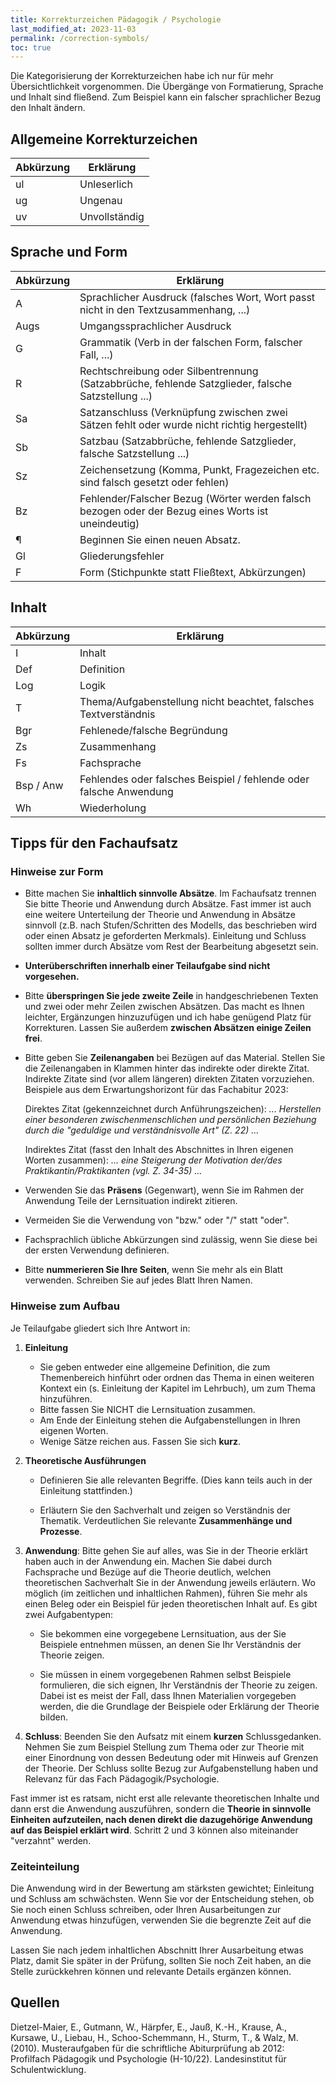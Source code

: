 ```yaml
---
title: Korrekturzeichen Pädagogik / Psychologie
last_modified_at: 2023-11-03
permalink: /correction-symbols/
toc: true
---
```


Die Kategorisierung der Korrekturzeichen habe ich nur für mehr
Übersichtlichkeit vorgenommen. Die Übergänge von Formatierung, Sprache und
Inhalt sind fließend. Zum Beispiel kann ein falscher sprachlicher Bezug den
Inhalt ändern.

## Allgemeine Korrekturzeichen

| Abkürzung | Erklärung |
|----|----|
| ul | Unleserlich |
| ug | Ungenau |
| uv | Unvollständig |

## Sprache und Form

| Abkürzung | Erklärung |
|----|----|
| A | Sprachlicher Ausdruck (falsches Wort, Wort passt nicht in den Textzusammenhang, ...) |
| Augs | Umgangssprachlicher Ausdruck |
| G | Grammatik (Verb in der falschen Form, falscher Fall, ...) |
| R | Rechtschreibung oder Silbentrennung (Satzabbrüche, fehlende Satzglieder, falsche Satzstellung ...) |
| Sa | Satzanschluss (Verknüpfung zwischen zwei Sätzen fehlt oder wurde nicht richtig hergestellt) |
| Sb | Satzbau (Satzabbrüche, fehlende Satzglieder, falsche Satzstellung ...) |
| Sz | Zeichensetzung (Komma, Punkt, Fragezeichen etc. sind falsch gesetzt oder fehlen) |
| Bz | Fehlender/Falscher Bezug (Wörter werden falsch bezogen oder der Bezug eines Worts ist uneindeutig) |
| ¶ | Beginnen Sie einen neuen Absatz. |
| Gl | Gliederungsfehler |
| F | Form (Stichpunkte statt Fließtext, Abkürzungen) |

## Inhalt

| Abkürzung | Erklärung |
|----|----|
| I | Inhalt |
| Def | Definition |
| Log | Logik |
| T | Thema/Aufgabenstellung nicht beachtet, falsches Textverständnis |
| Bgr | Fehlenede/falsche Begründung |
| Zs | Zusammenhang |
| Fs | Fachsprache |
| Bsp / Anw | Fehlendes oder falsches Beispiel / fehlende oder falsche Anwendung |
| Wh | Wiederholung ||

## Tipps für den Fachaufsatz

### Hinweise zur Form

- Bitte machen Sie **inhaltlich sinnvolle Absätze**. Im Fachaufsatz trennen Sie
  bitte Theorie und Anwendung durch Absätze. Fast immer ist auch eine weitere
  Unterteilung der Theorie und Anwendung in Absätze sinnvoll (z.B. nach
  Stufen/Schritten des Modells, das beschrieben wird oder einen Absatz je
  geforderten Merkmals). Einleitung und Schluss sollten immer durch Absätze vom
  Rest der Bearbeitung abgesetzt sein.

- **Unterüberschriften innerhalb einer Teilaufgabe
  sind nicht vorgesehen.**

- Bitte **überspringen Sie jede zweite Zeile** in handgeschriebenen Texten und
  zwei oder mehr Zeilen zwischen Absätzen. Das macht es Ihnen leichter,
  Ergänzungen hinzuzufügen und ich habe genügend Platz für Korrekturen. Lassen
  Sie außerdem **zwischen Absätzen einige Zeilen frei**.

- Bitte geben Sie **Zeilenangaben** bei Bezügen auf das Material. Stellen Sie
  die Zeilenangaben in Klammen hinter das indirekte oder direkte Zitat.
  Indirekte Zitate sind (vor allem längeren) direkten Zitaten vorzuziehen.
  Beispiele aus dem Erwartungshorizont für das Fachabitur 2023:

  Direktes Zitat (gekennzeichnet durch Anführungszeichen): *... Herstellen
  einer besonderen zwischenmenschlichen und persönlichen Beziehung durch die
  "geduldige und verständnisvolle Art" (Z. 22) ...*

  Indirektes Zitat (fasst den Inhalt des Abschnittes in Ihren eigenen Worten
  zusammen): *... eine Steigerung der Motivation der/des
  Praktikantin/Praktikanten (vgl. Z. 34-35) ...*

- Verwenden Sie das **Präsens** (Gegenwart), wenn Sie im Rahmen der Anwendung
  Teile der Lernsituation indirekt zitieren.

- Vermeiden Sie die Verwendung von "bzw." oder "/" statt "oder".

- Fachsprachlich übliche Abkürzungen sind zulässig, wenn Sie diese bei der
  ersten Verwendung definieren.

- Bitte **nummerieren Sie Ihre Seiten**, wenn Sie mehr als ein Blatt verwenden.
  Schreiben Sie auf jedes Blatt Ihren Namen.

### Hinweise zum Aufbau

Je Teilaufgabe gliedert sich Ihre Antwort in:

1. **Einleitung**

   - Sie geben entweder eine allgemeine Definition, die zum Themenbereich
     hinführt oder ordnen das Thema in einen weiteren Kontext ein (s.
     Einleitung der Kapitel im Lehrbuch), um zum Thema hinzuführen.
   - Bitte fassen Sie NICHT die Lernsituation zusammen.
   - Am Ende der Einleitung stehen die Aufgabenstellungen in Ihren eigenen
     Worten.
   - Wenige Sätze reichen aus. Fassen Sie sich **kurz**.

1. **Theoretische Ausführungen**

   - Definieren Sie alle relevanten Begriffe. (Dies kann teils auch in der
     Einleitung stattfinden.)

   - Erläutern Sie den Sachverhalt und zeigen so Verständnis der Thematik.
     Verdeutlichen Sie relevante **Zusammenhänge und Prozesse**.

1. **Anwendung**: Bitte gehen Sie auf alles, was Sie in der Theorie erklärt
   haben auch in der Anwendung ein. Machen Sie dabei durch Fachsprache und
   Bezüge auf die Theorie deutlich, welchen theoretischen Sachverhalt Sie in
   der Anwendung jeweils erläutern. Wo möglich (im zeitlichen und inhaltlichen
   Rahmen), führen Sie mehr als einen Beleg oder ein Beispiel für jeden
   theoretischen Inhalt auf. Es gibt zwei Aufgabentypen:

   - Sie bekommen eine vorgegebene Lernsituation, aus der Sie Beispiele
     entnehmen müssen, an denen Sie Ihr Verständnis der Theorie zeigen.

   - Sie müssen in einem vorgegebenen Rahmen selbst Beispiele formulieren, die
     sich eignen, Ihr Verständnis der Theorie zu zeigen. Dabei ist es meist
     der Fall, dass Ihnen Materialien vorgegeben werden, die die Grundlage der
     Beispiele oder Erklärung der Theorie bilden.

1. **Schluss**: Beenden Sie den Aufsatz mit einem **kurzen** Schlussgedanken.
   Nehmen Sie zum Beispiel Stellung zum Thema oder zur Theorie mit einer
   Einordnung von dessen Bedeutung oder mit Hinweis auf Grenzen der Theorie.
   Der Schluss sollte Bezug zur Aufgabenstellung haben und Relevanz für das
   Fach Pädagogik/Psychologie.

Fast immer ist es ratsam, nicht erst alle relevante theoretischen Inhalte und dann
erst die Anwendung auszuführen, sondern die **Theorie in sinnvolle Einheiten
aufzuteilen, nach denen direkt die dazugehörige Anwendung auf das Beispiel
erklärt wird**. Schritt 2 und 3 können also miteinander "verzahnt" werden.

### Zeiteinteilung

Die Anwendung wird in der Bewertung am stärksten gewichtet; Einleitung und
Schluss am schwächsten. Wenn Sie vor der Entscheidung stehen, ob Sie noch einen
Schluss schreiben, oder Ihren Ausarbeitungen zur Anwendung etwas hinzufügen,
verwenden Sie die begrenzte Zeit auf die Anwendung.

Lassen Sie nach jedem inhaltlichen Abschnitt Ihrer Ausarbeitung etwas Platz,
damit Sie später in der Prüfung, sollten Sie noch Zeit haben, an die Stelle
zurückkehren können und relevante Details ergänzen können.

## Quellen

Dietzel-Maier, E., Gutmann, W., Härpfer, E., Jauß, K.-H., Krause, A., Kursawe,
U., Liebau, H., Schoo-Schemmann, H., Sturm, T., & Walz, M. (2010).
Musteraufgaben für die schriftliche Abiturprüfung ab 2012: Profilfach Pädagogik
und Psychologie (H-10/22). Landesinstitut für Schulentwicklung.
